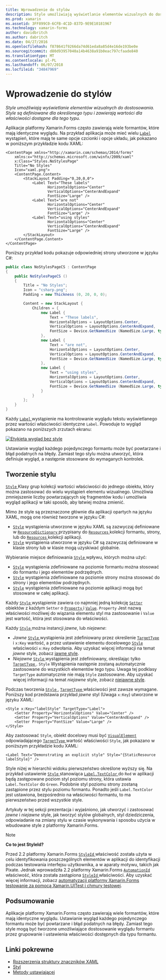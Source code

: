```yaml
---
title: Wprowadzenie do stylów
description: Style umożliwiają wyświetlanie elementów wizualnych do dostosowania. Style są definiowane dla określonego typu i zawierają wartości dla właściwości dostępne dla tego typu.
ms.prod: xamarin
ms.assetid: 3FF899C0-6CFB-4C1D-837D-9E9E10181967
ms.technology: xamarin-forms
author: davidbritch
ms.author: dabritch
ms.date: 04/27/2016
ms.openlocfilehash: f878641f9266da74d61eda8a85d4e16de193be0e
ms.sourcegitcommit: d80d93957040a14b4638a91b0eac797cfaade840
ms.translationtype: MT
ms.contentlocale: pl-PL
ms.lasthandoff: 06/07/2018
ms.locfileid: "34847969"
---
```

# <a name="introduction-to-styles"></a>Wprowadzenie do stylów

_Style umożliwiają wyświetlanie elementów wizualnych do dostosowania. Style są definiowane dla określonego typu i zawierają wartości dla właściwości dostępne dla tego typu._

Aplikacje platformy Xamarin.Forms często zawierają wiele formantów, które mają identyczne wyglądu. Na przykład aplikacja może mieć wielu [ `Label` ](https://developer.xamarin.com/api/type/Xamarin.Forms.Label/) wystąpień, które mają te same opcje czcionki i opcje układu, jak pokazano w poniższym przykładzie kodu XAML:

```xaml
<ContentPage xmlns="http://xamarin.com/schemas/2014/forms"
    xmlns:x="http://schemas.microsoft.com/winfx/2009/xaml"
    x:Class="Styles.NoStylesPage"
    Title="No Styles"
    Icon="xaml.png">
    <ContentPage.Content>
        <StackLayout Padding="0,20,0,0">
            <Label Text="These labels"
                   HorizontalOptions="Center"
                   VerticalOptions="CenterAndExpand"
                   FontSize="Large" />
            <Label Text="are not"
                   HorizontalOptions="Center"
                   VerticalOptions="CenterAndExpand"
                   FontSize="Large" />
            <Label Text="using styles"
                   HorizontalOptions="Center"
                   VerticalOptions="CenterAndExpand"
                   FontSize="Large" />
        </StackLayout>
    </ContentPage.Content>
</ContentPage>
```

Poniższy przykład kodu pokazuje odpowiedniej strony utworzone w języku C#:

```csharp
public class NoStylesPageCS : ContentPage
{
    public NoStylesPageCS ()
    {
        Title = "No Styles";
        Icon = "csharp.png";
        Padding = new Thickness (0, 20, 0, 0);

        Content = new StackLayout {
            Children = {
                new Label {
                    Text = "These labels",
                    HorizontalOptions = LayoutOptions.Center,
                    VerticalOptions = LayoutOptions.CenterAndExpand,
                    FontSize = Device.GetNamedSize (NamedSize.Large, typeof(Label))
                },
                new Label {
                    Text = "are not",
                    HorizontalOptions = LayoutOptions.Center,
                    VerticalOptions = LayoutOptions.CenterAndExpand,
                    FontSize = Device.GetNamedSize (NamedSize.Large, typeof(Label))
                },
                new Label {
                    Text = "using styles",
                    HorizontalOptions = LayoutOptions.Center,
                    VerticalOptions = LayoutOptions.CenterAndExpand,
                    FontSize = Device.GetNamedSize (NamedSize.Large, typeof(Label))
                }
            }
        };
    }
}
```

Każdy [ `Label` ](https://developer.xamarin.com/api/type/Xamarin.Forms.Label/) wystąpienie ma kontrolowanie wyglądu tekstu wyświetlanego przez wartości właściwości identyczne `Label`. Powoduje to wygląd pokazano na poniższych zrzutach ekranu:

[![](introduction-images/no-styles.png "Etykieta wygląd bez style")](introduction-images/no-styles-large.png#lightbox "etykietę wygląd bez style")

Ustawianie wygląd każdego pojedynczego formantu może być powtarzane i błąd podatnych na błędy. Zamiast tego stylu można utworzyć, która definiuje wygląd, a następnie stosowane do wymaganych kontrolek.

## <a name="creating-a-style"></a>Tworzenie stylu

[ `Style` ](https://developer.xamarin.com/api/type/Xamarin.Forms.Style/) Klasy grup kolekcji wartości właściwości do jednego obiektu, który można zastosować do wielu wystąpień elementu wizualnego. Umożliwia zmniejszenie liczby powtarzających się fragmentów kodu i umożliwia wygląd aplikacji w taki sposób, aby łatwiej można zmienić.

Mimo że style są przeznaczone głównie dla aplikacji opartych na języku XAML, mogą one również tworzone w języku C#:

- [`Style`](https://developer.xamarin.com/api/type/Xamarin.Forms.Style/) wystąpienia utworzone w języku XAML są zazwyczaj definiowane w [ `ResourceDictionary` ](https://developer.xamarin.com/api/type/Xamarin.Forms.ResourceDictionary/) przypisany do [ `Resources` ](https://developer.xamarin.com/api/property/Xamarin.Forms.VisualElement.Resources/) kolekcji formantu, strony, lub do [ `Resources` ](https://developer.xamarin.com/api/property/Xamarin.Forms.Application.Resources/) kolekcji aplikacji.
- [`Style`](https://developer.xamarin.com/api/type/Xamarin.Forms.Style/) wystąpienia utworzone w języku C# są zazwyczaj definiowane w klasie strony lub w klasie mogą uzyskiwać globalnie.

Wybieranie miejsce definiowania [ `Style` ](https://developer.xamarin.com/api/type/Xamarin.Forms.Style/) wpływu, których można użyć:

- [`Style`](https://developer.xamarin.com/api/type/Xamarin.Forms.Style/) wystąpienia zdefiniowane na poziomie formantu można stosować do formantu i jego elementów podrzędnych.
- [`Style`](https://developer.xamarin.com/api/type/Xamarin.Forms.Style/) wystąpienia zdefiniowane na poziomie strony można stosować do strony i jego elementów podrzędnych.
- [`Style`](https://developer.xamarin.com/api/type/Xamarin.Forms.Style/) wystąpienia zdefiniowane na poziomie aplikacji mogą być stosowane w całej aplikacji.

Każdy [ `Style` ](https://developer.xamarin.com/api/type/Xamarin.Forms.Style/) wystąpienie zawiera co najmniej jedną kolekcję [ `Setter` ](https://developer.xamarin.com/api/type/Xamarin.Forms.Setter/) obiektów z każdym `Setter` o [ `Property` ](https://developer.xamarin.com/api/property/Xamarin.Forms.Setter.Property/) i [`Value`](https://developer.xamarin.com/api/property/Xamarin.Forms.Setter.Value/). `Property` Jest nazwą właściwości możliwej do wiązania elementu styl ma zastosowanie i `Value` jest wartość, która jest stosowana do właściwości.

Każdy [ `Style` ](https://developer.xamarin.com/api/type/Xamarin.Forms.Style/) można instancji *jawne*, lub *niejawne*:

- *Jawne* [ `Style` ](https://developer.xamarin.com/api/type/Xamarin.Forms.Style/) wystąpienia jest zdefiniowany przez określenie [ `TargetType` ](https://developer.xamarin.com/api/property/Xamarin.Forms.Style.TargetType/) i `x:Key` wartość, a przez ustawienie elementu docelowego [ `Style` ](https://developer.xamarin.com/api/property/Xamarin.Forms.VisualElement.Style/) właściwości `x:Key` odwołania. Aby uzyskać więcej informacji na temat *jawne* style, zobacz [jawne style](~/xamarin-forms/user-interface/styles/explicit.md).
- *Niejawne* [ `Style` ](https://developer.xamarin.com/api/type/Xamarin.Forms.Style/) wystąpienia jest zdefiniowany, określając tylko [ `TargetType` ](https://developer.xamarin.com/api/property/Xamarin.Forms.Style.TargetType/). `Style` Wystąpienia następnie zostaną automatycznie zastosowane do wszystkich elementów tego typu. Uwaga tej podklasy `TargetType` automatycznie nie mają `Style` zastosowane. Aby uzyskać więcej informacji na temat *niejawne* style, zobacz [niejawne style](~/xamarin-forms/user-interface/styles/implicit.md).

Podczas tworzenia [ `Style` ](https://developer.xamarin.com/api/type/Xamarin.Forms.Style/), [ `TargetType` ](https://developer.xamarin.com/api/property/Xamarin.Forms.Style.TargetType/) właściwości jest zawsze wymagane. Poniższy kod przedstawia przykład *jawne* styl (Uwaga `x:Key`) utworzone w języku XAML:

```xaml
<Style x:Key="labelStyle" TargetType="Label">
    <Setter Property="HorizontalOptions" Value="Center" />
    <Setter Property="VerticalOptions" Value="CenterAndExpand" />
    <Setter Property="FontSize" Value="Large" />
</Style>
```

Aby zastosować `Style`, obiekt docelowy musi być [ `VisualElement` ](https://developer.xamarin.com/api/type/Xamarin.Forms.VisualElement/) odpowiadającego [ `TargetType` ](https://developer.xamarin.com/api/property/Xamarin.Forms.Style.TargetType/) wartość właściwości `Style`, jak pokazano w poniższym przykładzie kodu XAML:

```xaml
<Label Text="Demonstrating an explicit style" Style="{StaticResource labelStyle}" />
```

Style niżej w hierarchii widoku pierwszeństwo określone wyższy się. Na przykład ustawienie [ `Style` ](https://developer.xamarin.com/api/type/Xamarin.Forms.Style/) stanowiąca [ `Label.TextColor` ](https://developer.xamarin.com/api/property/Xamarin.Forms.Label.TextColor/) do `Red` w aplikacji będą zastępowane poziom styl poziomu strony, która ustawia `Label.TextColor` do `Green`. Podobnie styl poziomu strony zostaną zastąpione przez stylu poziomu formantu. Ponadto jeśli `Label.TextColor` jest ustawiona, bezpośrednio na właściwości formantu, to ma pierwszeństwo przed wszystkie style.

Artykuły w tej sekcji prezentacja i wyjaśniono, jak utworzyć i zastosować *jawne* i *niejawne* style, jak tworzyć stylów globalnych, styl dziedziczenia, odpowiadanie na zmiany stylu w czasie wykonywania i sposobu użycia w wbudowane style z platformy Xamarin.Forms.

> [!NOTE]
> **Co to jest StyleId?**
>
> Przed 2.2 platformy Xamarin.Forms [ `StyleId` ](https://developer.xamarin.com/api/property/Xamarin.Forms.Element.StyleId/) właściwość została użyta w celu identyfikowania poszczególnych elementów w aplikacji do identyfikacji podczas testowania interfejsu użytkownika, a w aparaty motywu, takich jak Pixate. Jednak wprowadziła 2.2 platformy Xamarin.Forms [ `AutomationId` ](https://developer.xamarin.com/api/property/Xamarin.Forms.Element.AutomationId/) właściwość, która została zastąpiona [ `StyleId` ](https://developer.xamarin.com/api/property/Xamarin.Forms.Element.StyleId/) właściwości. Aby uzyskać więcej informacji, zobacz [automatyzacji platformy Xamarin.Forms testowanie za pomocą Xamarin.UITest i chmury testowej](~/xamarin-forms/deploy-test/uitest-and-test-cloud.md).

## <a name="summary"></a>Podsumowanie

Aplikacje platformy Xamarin.Forms często zawierają wiele formantów, które mają identyczne wyglądu. Ustawianie wygląd każdego pojedynczego formantu może być powtarzane i błąd podatnych na błędy. Zamiast tego style mogą być tworzone umożliwiające dostosowanie wyglądu formantu przez grupowanie i ustawienia właściwości dostępnych dla typu formantu.


## <a name="related-links"></a>Linki pokrewne

- [Rozszerzenia struktury znaczników XAML](~/xamarin-forms/xaml/xaml-basics/xaml-markup-extensions.md)
- [Styl](https://developer.xamarin.com/api/type/Xamarin.Forms.Style/)
- [Metody ustawiającej](https://developer.xamarin.com/api/type/Xamarin.Forms.Setter/)
